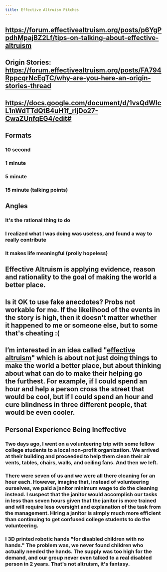 ```yaml
---
title: Effective Altruism Pitches
---
```


## https://forum.effectivealtruism.org/posts/p6YgPpdhMpajBZ2Lf/tips-on-talking-about-effective-altruism

## Origin Stories: https://forum.effectivealtruism.org/posts/FA794RppcqrNcEgTC/why-are-you-here-an-origin-stories-thread

## https://docs.google.com/document/d/1vsQdWIcL1nWdTTdQtB4uH1f_rIjDo27-CwaZUnfqEG4/edit#

## Formats
### 10 second

### 1 minute

### 5 minute

### 15 minute (talking points)

## Angles
### It's the rational thing to do

### I realized what I was doing was useless, and found a way to really contribute

### 

### It makes life meaningful (prolly hopeless)

## **Effective Altruism is applying evidence, reason and rationality to the goal of making the world a better place.**

## Is it OK to use fake anecdotes? Probs not workable for me. If the likelihood of the events in the story is high, then it doesn't matter whether it happened to me or someone else, but to some that's cheating :(

## I’m interested in an idea called "[effective altruism](http://en.wikipedia.org/wiki/Effective_altruism)" which is about not just doing things to make the world a better place, but about thinking about what can do to make their helping go the __furthest__. For example, if I could spend an hour and help a person cross the street that would be cool, but if I could spend an hour and cure blindness in three different people, that would be __even cooler__.

## Personal Experience Being Ineffective
### Two days ago, I went on a volunteering trip with some fellow college students to a local non-profit organization. We arrived at their building and proceeded to help them clean their air vents, tables, chairs, walls, and ceiling fans. And then we left.

### There were seven of us and we were all there cleaning for an hour each. However, imagine that, instead of volunteering ourselves, we paid a janitor minimum wage to do the cleaning instead. I suspect that the janitor would accomplish our tasks in less than seven hours given that the janitor is more trained and will require less oversight and explanation of the task from the management. Hiring a janitor is simply much more efficient than continuing to get confused college students to do the volunteering.

### I 3D printed robotic hands "for disabled children with no hands." The problem was, we never found children who actually needed the hands. The supply was too high for the demand, and our group never even talked to a real disabled person in 2 years. That's not altruism, it's fantasy.

### 
